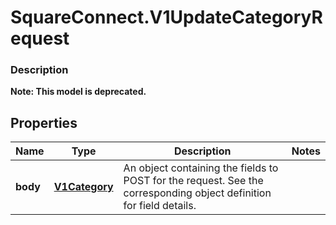 # SquareConnect.V1UpdateCategoryRequest

### Description
**Note: This model is deprecated.**



## Properties
Name | Type | Description | Notes
------------ | ------------- | ------------- | -------------
**body** | [**V1Category**](V1Category.md) | An object containing the fields to POST for the request.  See the corresponding object definition for field details. | 


